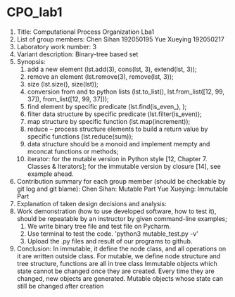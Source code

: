 # CPO_lab1

1. Title: Computational Process Organization Lba1
2. List of group members: Chen Sihan 192050195  Yue Xueying 192050217
3. Laboratory work number: 3
4. Variant description: Binary-tree based set
5. Synopsis:
    1. add a new element (lst.add(3), cons(lst, 3), extend(lst, 3));
    2. remove an element (lst.remove(3), remove(lst, 3));
    3. size (lst.size(), size(lst));
    4. conversion from and to python lists (lst.to_list(), lst.from_list([12, 99, 37]), from_list([12, 99, 37]));
    5. find element by specific predicate (lst.find(is_even_), );
    6. filter data structure by specific predicate (lst.filter(is_even));
    7. map structure by specific function (lst.map(increment));
    8. reduce – process structure elements to build a return value by specific functions (lst.reduce(sum));
    9. data structure should be a monoid and implement mempty and mconcat functions or methods;
    10. iterator:
    for the mutable version in Python style [12, Chapter 7. Classes & Iterators];
    for the immutable version by closure [14], see example ahead.
6. Contribution summary for each group member (should be checkable by git log and git blame):
    Chen Sihan: Mutable Part
    Yue Xueying: Immutable Part
7. Explanation of taken design decisions and analysis:
8. Work demonstration (how to use developed software, how to test it), should be repeatable by an instructor by given command-line examples;
    1. We write binary tree file and test file on Pycharm.
    2. Use terminal to test the code. 'python3 mutable_test.py -v'
    3. Upload the .py files and result of our programs to github.
9. Conclusion:
    In immutable, it define the node class, and  all  operations on it are written outside class. 
	For mutable, we define node structure and tree structure, functions are all in tree class
    Immutable objects which state cannot be changed once they are created. Every time they are changed, 
	new objects are generated. Mutable objects whose state can still be changed after creation


